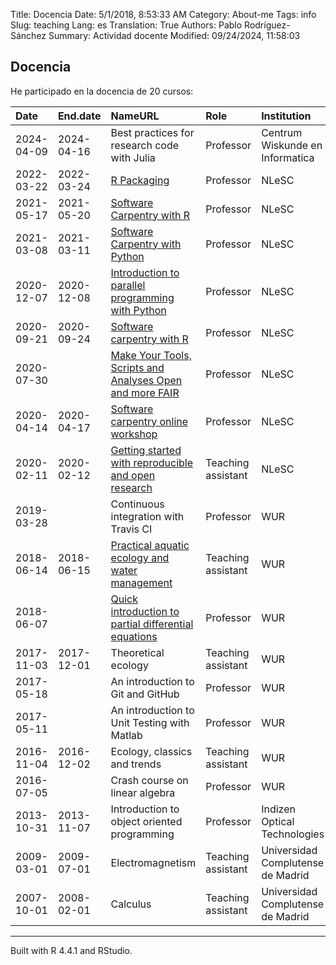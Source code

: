 Title: Docencia
Date: 5/1/2018, 8:53:33 AM
Category: About-me
Tags: info
Slug: teaching
Lang: es
Translation: True
Authors: Pablo Rodríguez-Sánchez
Summary: Actividad docente
Modified: 09/24/2024, 11:58:03

Docencia
--------

He participado en la docencia de 20 cursos:

<table>
<colgroup>
<col style="width: 4%" />
<col style="width: 4%" />
<col style="width: 22%" />
<col style="width: 7%" />
<col style="width: 13%" />
<col style="width: 48%" />
</colgroup>
<thead>
<tr class="header">
<th style="text-align: left;">Date</th>
<th style="text-align: left;">End.date</th>
<th style="text-align: left;">NameURL</th>
<th style="text-align: left;">Role</th>
<th style="text-align: left;">Institution</th>
<th style="text-align: left;">Country</th>
</tr>
</thead>
<tbody>
<tr class="odd">
<td style="text-align: left;">2024-04-09</td>
<td style="text-align: left;">2024-04-16</td>
<td style="text-align: left;">Best practices for research code with Julia</td>
<td style="text-align: left;">Professor</td>
<td style="text-align: left;">Centrum Wiskunde en Informatica</td>
<td style="text-align: left;"><img src="http://flagpedia.net/data/flags/mini/nl.png" alt="Drawing" title="Netherlands" style="width: 30px; height: 20px"/></td>
</tr>
<tr class="even">
<td style="text-align: left;">2022-03-22</td>
<td style="text-align: left;">2022-03-24</td>
<td style="text-align: left;"><a href="https://esciencecenter-digital-skills.github.io/2022-03-22-ds-rpackaging/">R Packaging</a></td>
<td style="text-align: left;">Professor</td>
<td style="text-align: left;">NLeSC</td>
<td style="text-align: left;"><img src="http://flagpedia.net/data/flags/mini/nl.png" alt="Drawing" title="NEtherlands" style="width: 30px; height: 20px"/></td>
</tr>
<tr class="odd">
<td style="text-align: left;">2021-05-17</td>
<td style="text-align: left;">2021-05-20</td>
<td style="text-align: left;"><a href="https://escience-academy.github.io/2021-05-17-swc-R-nlesc/">Software Carpentry with R</a></td>
<td style="text-align: left;">Professor</td>
<td style="text-align: left;">NLeSC</td>
<td style="text-align: left;"><img src="http://flagpedia.net/data/flags/mini/nl.png" alt="Drawing" title="NEtherlands" style="width: 30px; height: 20px"/></td>
</tr>
<tr class="even">
<td style="text-align: left;">2021-03-08</td>
<td style="text-align: left;">2021-03-11</td>
<td style="text-align: left;"><a href="https://escience-academy.github.io/2021-03-08-swc-nlesc/">Software Carpentry with Python</a></td>
<td style="text-align: left;">Professor</td>
<td style="text-align: left;">NLeSC</td>
<td style="text-align: left;"><img src="http://flagpedia.net/data/flags/mini/nl.png" alt="Drawing" title="NEtherlands" style="width: 30px; height: 20px"/></td>
</tr>
<tr class="odd">
<td style="text-align: left;">2020-12-07</td>
<td style="text-align: left;">2020-12-08</td>
<td style="text-align: left;"><a href="https://escience-academy.github.io/2020-12-07-parallel-python/">Introduction to parallel programming with Python</a></td>
<td style="text-align: left;">Professor</td>
<td style="text-align: left;">NLeSC</td>
<td style="text-align: left;"><img src="http://flagpedia.net/data/flags/mini/nl.png" alt="Drawing" title="NEtherlands" style="width: 30px; height: 20px"/></td>
</tr>
<tr class="even">
<td style="text-align: left;">2020-09-21</td>
<td style="text-align: left;">2020-09-24</td>
<td style="text-align: left;"><a href="https://escience-academy.github.io/2020-09-21-SWC-Gapminder/">Software carpentry with R</a></td>
<td style="text-align: left;">Professor</td>
<td style="text-align: left;">NLeSC</td>
<td style="text-align: left;"><img src="http://flagpedia.net/data/flags/mini/nl.png" alt="Drawing" title="NEtherlands" style="width: 30px; height: 20px"/></td>
</tr>
<tr class="odd">
<td style="text-align: left;">2020-07-30</td>
<td style="text-align: left;"></td>
<td style="text-align: left;"><a href="https://2020.carpentrycon.org/schedule/#session-52">Make Your Tools, Scripts and Analyses Open and more FAIR</a></td>
<td style="text-align: left;">Professor</td>
<td style="text-align: left;">NLeSC</td>
<td style="text-align: left;"><img src="http://flagpedia.net/data/flags/mini/nl.png" alt="Drawing" title="NEtherlands" style="width: 30px; height: 20px"/></td>
</tr>
<tr class="even">
<td style="text-align: left;">2020-04-14</td>
<td style="text-align: left;">2020-04-17</td>
<td style="text-align: left;"><a href="https://escience-academy.github.io/2020-04-14-SWC-online/">Software carpentry online workshop</a></td>
<td style="text-align: left;">Professor</td>
<td style="text-align: left;">NLeSC</td>
<td style="text-align: left;"><img src="http://flagpedia.net/data/flags/mini/nl.png" alt="Drawing" title="Netherlands" style="width: 30px; height: 20px"/></td>
</tr>
<tr class="odd">
<td style="text-align: left;">2020-02-11</td>
<td style="text-align: left;">2020-02-12</td>
<td style="text-align: left;"><a href="https://escience-academy.github.io/2020-02-11-Reproducible-and-Open-Research/">Getting started with reproducible and open research</a></td>
<td style="text-align: left;">Teaching assistant</td>
<td style="text-align: left;">NLeSC</td>
<td style="text-align: left;"><img src="http://flagpedia.net/data/flags/mini/nl.png" alt="Drawing" title="Netherlands" style="width: 30px; height: 20px"/></td>
</tr>
<tr class="even">
<td style="text-align: left;">2019-03-28</td>
<td style="text-align: left;"></td>
<td style="text-align: left;">Continuous integration with Travis CI</td>
<td style="text-align: left;">Professor</td>
<td style="text-align: left;">WUR</td>
<td style="text-align: left;"><img src="http://flagpedia.net/data/flags/mini/nl.png" alt="Drawing" title="Netherlands" style="width: 30px; height: 20px"/></td>
</tr>
<tr class="odd">
<td style="text-align: left;">2018-06-14</td>
<td style="text-align: left;">2018-06-15</td>
<td style="text-align: left;"><a href="https://ssc.wur.nl/Schedule/Course/AEW-20706">Practical aquatic ecology and water management</a></td>
<td style="text-align: left;">Teaching assistant</td>
<td style="text-align: left;">WUR</td>
<td style="text-align: left;"><img src="http://flagpedia.net/data/flags/mini/nl.png" alt="Drawing" title="Netherlands" style="width: 30px; height: 20px"/></td>
</tr>
<tr class="even">
<td style="text-align: left;">2018-06-07</td>
<td style="text-align: left;"></td>
<td style="text-align: left;"><a href="https://pabrod.github.io/intro-to-pdes-en.html">Quick introduction to partial differential equations</a></td>
<td style="text-align: left;">Professor</td>
<td style="text-align: left;">WUR</td>
<td style="text-align: left;"><img src="http://flagpedia.net/data/flags/mini/nl.png" alt="Drawing" title="Netherlands" style="width: 30px; height: 20px"/></td>
</tr>
<tr class="odd">
<td style="text-align: left;">2017-11-03</td>
<td style="text-align: left;">2017-12-01</td>
<td style="text-align: left;">Theoretical ecology</td>
<td style="text-align: left;">Teaching assistant</td>
<td style="text-align: left;">WUR</td>
<td style="text-align: left;"><img src="http://flagpedia.net/data/flags/mini/nl.png" alt="Drawing" title="Netherlands" style="width: 30px; height: 20px"/></td>
</tr>
<tr class="even">
<td style="text-align: left;">2017-05-18</td>
<td style="text-align: left;"></td>
<td style="text-align: left;">An introduction to Git and GitHub</td>
<td style="text-align: left;">Professor</td>
<td style="text-align: left;">WUR</td>
<td style="text-align: left;"><img src="http://flagpedia.net/data/flags/mini/nl.png" alt="Drawing" title="Netherlands" style="width: 30px; height: 20px"/></td>
</tr>
<tr class="odd">
<td style="text-align: left;">2017-05-11</td>
<td style="text-align: left;"></td>
<td style="text-align: left;">An introduction to Unit Testing with Matlab</td>
<td style="text-align: left;">Professor</td>
<td style="text-align: left;">WUR</td>
<td style="text-align: left;"><img src="http://flagpedia.net/data/flags/mini/nl.png" alt="Drawing" title="Netherlands" style="width: 30px; height: 20px"/></td>
</tr>
<tr class="even">
<td style="text-align: left;">2016-11-04</td>
<td style="text-align: left;">2016-12-02</td>
<td style="text-align: left;">Ecology, classics and trends</td>
<td style="text-align: left;">Teaching assistant</td>
<td style="text-align: left;">WUR</td>
<td style="text-align: left;"><img src="http://flagpedia.net/data/flags/mini/nl.png" alt="Drawing" title="Netherlands" style="width: 30px; height: 20px"/></td>
</tr>
<tr class="odd">
<td style="text-align: left;">2016-07-05</td>
<td style="text-align: left;"></td>
<td style="text-align: left;">Crash course on linear algebra</td>
<td style="text-align: left;">Professor</td>
<td style="text-align: left;">WUR</td>
<td style="text-align: left;"><img src="http://flagpedia.net/data/flags/mini/nl.png" alt="Drawing" title="Netherlands" style="width: 30px; height: 20px"/></td>
</tr>
<tr class="even">
<td style="text-align: left;">2013-10-31</td>
<td style="text-align: left;">2013-11-07</td>
<td style="text-align: left;">Introduction to object oriented programming</td>
<td style="text-align: left;">Professor</td>
<td style="text-align: left;">Indizen Optical Technologies</td>
<td style="text-align: left;"><img src="http://flagpedia.net/data/flags/mini/es.png" alt="Drawing" title="Spain" style="width: 30px; height: 20px"/></td>
</tr>
<tr class="odd">
<td style="text-align: left;">2009-03-01</td>
<td style="text-align: left;">2009-07-01</td>
<td style="text-align: left;">Electromagnetism</td>
<td style="text-align: left;">Teaching assistant</td>
<td style="text-align: left;">Universidad Complutense de Madrid</td>
<td style="text-align: left;"><img src="http://flagpedia.net/data/flags/mini/es.png" alt="Drawing" title="Spain" style="width: 30px; height: 20px"/></td>
</tr>
<tr class="even">
<td style="text-align: left;">2007-10-01</td>
<td style="text-align: left;">2008-02-01</td>
<td style="text-align: left;">Calculus</td>
<td style="text-align: left;">Teaching assistant</td>
<td style="text-align: left;">Universidad Complutense de Madrid</td>
<td style="text-align: left;"><img src="http://flagpedia.net/data/flags/mini/es.png" alt="Drawing" title="Spain" style="width: 30px; height: 20px"/></td>
</tr>
</tbody>
</table>

------------------------------------------------------------------------

Built with R 4.4.1 and RStudio.
